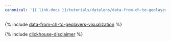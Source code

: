 ```yaml
---
canonical: '{{ link-docs }}/tutorials/datalens/data-from-ch-to-geolayers-visualization'
---
```


{% include [data-from-ch-to-geolayers-visualization](../../_tutorials/datalens/data-from-ch-to-geolayers-visualization.md) %}

{% include [clickhouse-disclaimer](../../_includes/clickhouse-disclaimer.md) %}

